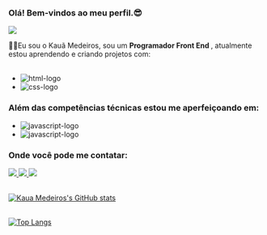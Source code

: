 ### Olá! Bem-vindos ao meu perfil.😎

<img src="https://media-exp1.licdn.com/dms/image/C4E16AQH6ZLMsxqSESA/profile-displaybackgroundimage-shrink_200_800/0/1656968882199?e=1662595200&v=beta&t=086z1HoIa0UQ7SyuUTu6N7C6S23s9y8tOr7IUX4qBCs"/>

👨‍💻Eu sou o Kauã Medeiros, sou um <b> Programador Front End </b> , atualmente estou aprendendo e criando projetos com: <br><br>


 - <img src="https://img.shields.io/badge/HTML5-E34F26?style=for-the-badge&logo=html5&logoColor=white" alt="html-logo"/>
 - <img src="https://img.shields.io/badge/CSS3-1572B6?style=for-the-badge&logo=css3&logoColor=white" alt="css-logo"/>
  
### Além das competências técnicas estou me aperfeiçoando em:

- <img src="https://img.shields.io/badge/JavaScript-323330?style=for-the-badge&logo=javascript&logoColor=F7DF1E" alt="javascript-logo"/>
- <img src="https://img.shields.io/badge/React-20232A?style=for-the-badge&logo=react&logoColor=61DAFB" alt="javascript-logo"/>

### Onde você pode me contatar:
<a href="https://www.linkedin.com/in/kauã-medeiros-dev/"> 
	<img src="https://img.shields.io/badge/LinkedIn-0077B5?style=for-the-badge&logo=linkedin&logoColor=white" />
 <a/>
 <a href="mailto:contato.kauamedeiros@gmail.com"> 
	<img src="https://img.shields.io/badge/Gmail-D14836?style=for-the-badge&logo=gmail&logoColor=white" />
 <a/>
 <a href="https://www.instagram.com/k.matheus/"> 
	<img src="https://img.shields.io/badge/Instagram-E4405F?style=for-the-badge&logo=instagram&logoColor=white" />
 <a/><br><br>
 
 [![Kaua Medeiros's GitHub stats](https://github-readme-stats.vercel.app/api?username=kauamath)](https://github.com/anuraghazra/github-readme-stats)<br><br>
 
 [![Top Langs](https://github-readme-stats.vercel.app/api/top-langs/?username=kauamath)](https://github.com/anuraghazra/github-readme-stats)
